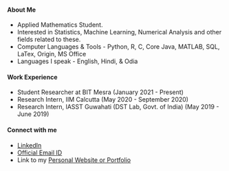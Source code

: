 #### About Me

- Applied Mathematics Student.
- Interested in Statistics, Machine Learning, Numerical Analysis and other fields related to these.
- Computer Languages & Tools - Python, R, C, Core Java, MATLAB, SQL, LaTex, Origin, MS Office
- Languages I speak - English, Hindi, & Odia

#### Work Experience

- Student Researcher at BIT Mesra (January 2021 - Present)
- Research Intern, IIM Calcutta (May 2020 - September 2020)
- Research Intern, IASST Guwahati (DST Lab, Govt. of India) (May 2019 - June 2019)

#### Connect with me

- [LinkedIn](https://www.linkedin.com/in/priyabratamishra10/)
- [Official Email ID](mailto:imh10025.17@bitmesra.ac.in)
- Link to my [Personal Website or Portfolio](https://sites.google.com/view/priyabrata-mishra)
